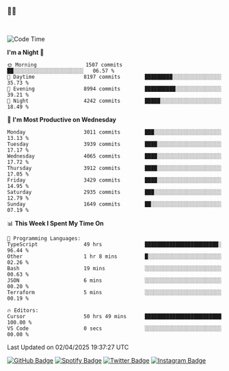 ### 🤙🍺

<!-- <a href="https://github-readme-stats.vercel.app/api?username=hzak2xx&count_private=true&show_icons=true&theme=dracula">
  <img align="center" src="https://github-readme-stats.vercel.app/api?username=hzak2xx&count_private=true&show_icons=true&theme=dracula" />
</a>
</br> -->
</br>

<!--START_SECTION:waka-->
![Code Time](http://img.shields.io/badge/Code%20Time-4%2C080%20hrs%2040%20mins-blue)

**I'm a Night 🦉** 

```text
🌞 Morning                1507 commits        ██░░░░░░░░░░░░░░░░░░░░░░░   06.57 % 
🌆 Daytime                8197 commits        █████████░░░░░░░░░░░░░░░░   35.73 % 
🌃 Evening                8994 commits        ██████████░░░░░░░░░░░░░░░   39.21 % 
🌙 Night                  4242 commits        █████░░░░░░░░░░░░░░░░░░░░   18.49 % 
```
📅 **I'm Most Productive on Wednesday** 

```text
Monday                   3011 commits        ███░░░░░░░░░░░░░░░░░░░░░░   13.13 % 
Tuesday                  3939 commits        ████░░░░░░░░░░░░░░░░░░░░░   17.17 % 
Wednesday                4065 commits        ████░░░░░░░░░░░░░░░░░░░░░   17.72 % 
Thursday                 3912 commits        ████░░░░░░░░░░░░░░░░░░░░░   17.05 % 
Friday                   3429 commits        ████░░░░░░░░░░░░░░░░░░░░░   14.95 % 
Saturday                 2935 commits        ███░░░░░░░░░░░░░░░░░░░░░░   12.79 % 
Sunday                   1649 commits        ██░░░░░░░░░░░░░░░░░░░░░░░   07.19 % 
```


📊 **This Week I Spent My Time On** 

```text
💬 Programming Languages: 
TypeScript               49 hrs              ████████████████████████░   96.44 % 
Other                    1 hr 8 mins         █░░░░░░░░░░░░░░░░░░░░░░░░   02.26 % 
Bash                     19 mins             ░░░░░░░░░░░░░░░░░░░░░░░░░   00.63 % 
JSON                     6 mins              ░░░░░░░░░░░░░░░░░░░░░░░░░   00.20 % 
Terraform                5 mins              ░░░░░░░░░░░░░░░░░░░░░░░░░   00.19 % 

🔥 Editors: 
Cursor                   50 hrs 49 mins      █████████████████████████   100.00 % 
VS Code                  0 secs              ░░░░░░░░░░░░░░░░░░░░░░░░░   00.00 % 
```


 Last Updated on 02/04/2025 19:37:27 UTC
<!--END_SECTION:waka-->

[![GitHub Badge](https://img.shields.io/badge/GitHub-100000?style=for-the-badge&logo=github&logoColor=white)](https://github.com/hzak2xx)
[![Spotify Badge](https://img.shields.io/badge/Spotify-1ED760?&style=for-the-badge&logo=spotify&logoColor=white)](https://open.spotify.com/user/uf90s6sbbh75a1mt44clkhkvf)
[![Twitter Badge](https://img.shields.io/badge/Twitter-1DA1F2?style=for-the-badge&logo=twitter&logoColor=white)](https://twitter.com/hzak2xx)
[![Instagram Badge](https://img.shields.io/badge/Instagram-E4405F?style=for-the-badge&logo=instagram&logoColor=white)](https://www.instagram.com/hzak2xx/)
